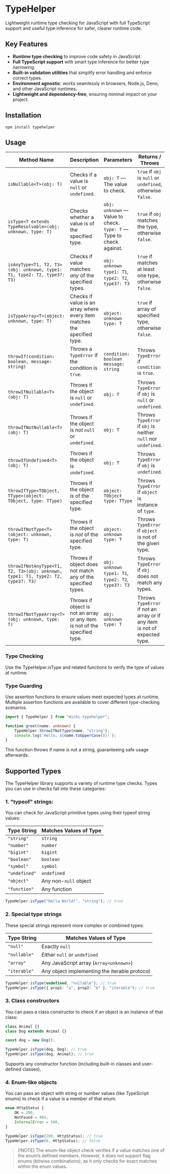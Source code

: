 # TypeHelper

Lightweight runtime type checking for JavaScript with full TypeScript
support and useful type inference for safer, clearer runtime code.

## Key Features
- **Runtime type checking** to improve code safety in JavaScript.
- **Full TypeScript support** with smart type inference for better type narrowing.
- **Built-in validation utilities** that simplify error handling and enforce correct types.
- **Environment agnostic**: works seamlessly in browsers, Node.js, Deno, and other JavaScript runtimes.
- **Lightweight and dependency-free**, ensuring minimal impact on your project.

## Installation
```shell
npm install typehelper
```

## Usage


| Method Name | Description | Parameters | Returns / Throws |
|-------------|-------------|------------|------------------|
| `isNullable<T>(obj: T)` | Checks if a value is `null` or `undefined`. | `obj: T` — The value to check. | `true` if `obj` is `null` or `undefined`, otherwise `false`. |
| `isType<T extends TypeResolvable>(obj: unknown, type: T)` | Checks whether a value is of the specified type. | `obj: unknown` — Value to check. `type: T` — Type to check against. | `true` if `obj` matches the type, otherwise `false`. |
| `isAnyType<T1, T2, T3>(obj: unknown, type1: T1, type2: T2, type3?: T3)` | Checks if value matches *any* of the specified types. | `obj: unknown` `type1: T1`, `type2: T2`, `type3?: T3` | `true` if matches at least one type, otherwise `false`. |
| `isTypeArray<T>(object: unknown, type: T)` | Checks if value is an array where every item matches the specified type. | `object: unknown` `type: T` | `true` if array of specified type, otherwise `false`. |
| `throwIf(condition: boolean, message: string)` | Throws a `TypeError` if the condition is `true`. | `condition: boolean` `message: string` | Throws `TypeError` if `condition` is `true`. |
| `throwIfNullable<T>(obj: T)` | Throws if the object is `null` or `undefined`. | `obj: T` | Throws `TypeError` if `obj` is `null` or `undefined`. |
| `throwIfNotNullable<T>(obj: T)` | Throws if the object is *not* `null` or `undefined`. | `obj: T` | Throws `TypeError` if `obj` is neither `null` nor `undefined`. |
| `throwIfUndefined<T>(obj: T)` | Throws if the object is `undefined`. | `obj: T` | Throws `TypeError` if `obj` is `undefined`. |
| `throwIfType<TObject, TType>(object: TObject, type: TType)` | Throws if the object *is* of the specified type. | `object: TObject` `type: TType` | Throws `TypeError` if `object` is instance of `type`. |
| `throwIfNotType<T>(object: unknown, type: T)` | Throws if the object is *not* of the specified type. | `object: unknown` `type: T` | Throws `TypeError` if `object` is not of the given type. |
| `throwIfNotAnyType<T1, T2, T3>(obj: unknown, type1: T1, type2: T2, type3?: T3)` | Throws if object does not match any of the specified types. | `obj: unknown` `type1: T1`, `type2: T2`, `type3?: T3` | Throws `TypeError` if `obj` does not match any types. |
| `throwIfNotTypeArray<T>(obj: unknown, type: T)` | Throws if object is not an array or any item is not of the specified type. | `obj: unknown` `type: T` | Throws `TypeError` if not an array or if any item is not of expected type. |

### Type Checking
Use the TypeHelper.isType and related functions to verify the type of values at runtime.

### Type Guarding
Use assertion functions to ensure values meet expected types at runtime.
Multiple assertion functions are available to cover different type-checking scenarios.

```ts
import { TypeHelper } from "michi-typehelper";

function greet(name: unknown) {
	TypeHelper.throwIfNotType(name, "string");
	console.log(`Hello, ${name.toUpperCase()}!`);
}
```
This function throws if name is not a string, guaranteeing safe usage afterwards.

## Supported Types
The TypeHelper library supports a variety of runtime type checks. Types you can use in checks fall into these categories:

### 1. "typeof" strings:

You can check for JavaScript primitive types using their typeof string values:

| Type String   | Matches Values of Type |
|---------------|------------------------|
| `"string"`    | `string`               |
| `"number"`    | `number`               |
| `"bigint"`    | `bigint`               |
| `"boolean"`   | `boolean`              |
| `"symbol"`    | `symbol`               |
| `"undefined"` | `undefined`            |
| `"object"`    | Any non-`null` object  |
| `"function"`  | Any function           |

```ts
TypeHelper.isType("Hello World!", "string"); // true
```

### 2. Special type strings

These special strings represent more complex or combined types:

| Type String  | Matches Values of Type                        |
|--------------|-----------------------------------------------|
| `"null"`     | Exactly `null`                                |
| `"nullable"` | Either `null` or `undefined`                  |
| `"array"`    | Any JavaScript array (`Array<unknown>`)       |
| `"iterable"` | Any object implementing the iterable protocol |

```ts
TypeHelper.isType(undefined, "nullable"); // true
TypeHelper.isType({ prop1: "a", prop2: "b" }, "iterable"); // true
```

### 3. Class constructors

You can pass a class constructor to check if an object is an instance of that class:

```ts
class Animal {}
class Dog extends Animal {}

const dog = new Dog();

TypeHelper.isType(dog, Dog); // true
TypeHelper.isType(dog, Animal); // true
```

Supports any constructor function (including built-in classes and user-defined classes).

### 4. Enum-like objects

You can pass an object with string or number values (like TypeScript enums) to check if a value is a member of that enum:

```ts
enum HttpStatus {
	OK = 200,
	NotFound = 404,
	InternalError = 500,
}

TypeHelper.isType(200, HttpStatus); // true
TypeHelper.isType(0, HttpStatus); // false
```

> \[!NOTE]
> The enum-like object check verifies if a value matches one of the enum’s defined members.
However, it does not support flag enums (bitwise combinations),
as it only checks for exact matches within the enum values.